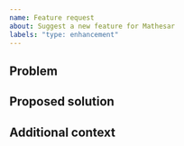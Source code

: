 ```yaml
---
name: Feature request
about: Suggest a new feature for Mathesar
labels: "type: enhancement"
---
```


## Problem
<!-- Please provide a clear and concise description of the problem that this feature request is designed to solve.-->

## Proposed solution
<!-- A clear and concise description of your proposed solution or feature. -->

## Additional context
<!-- Add any other context or screenshots about the feature request here.-->
